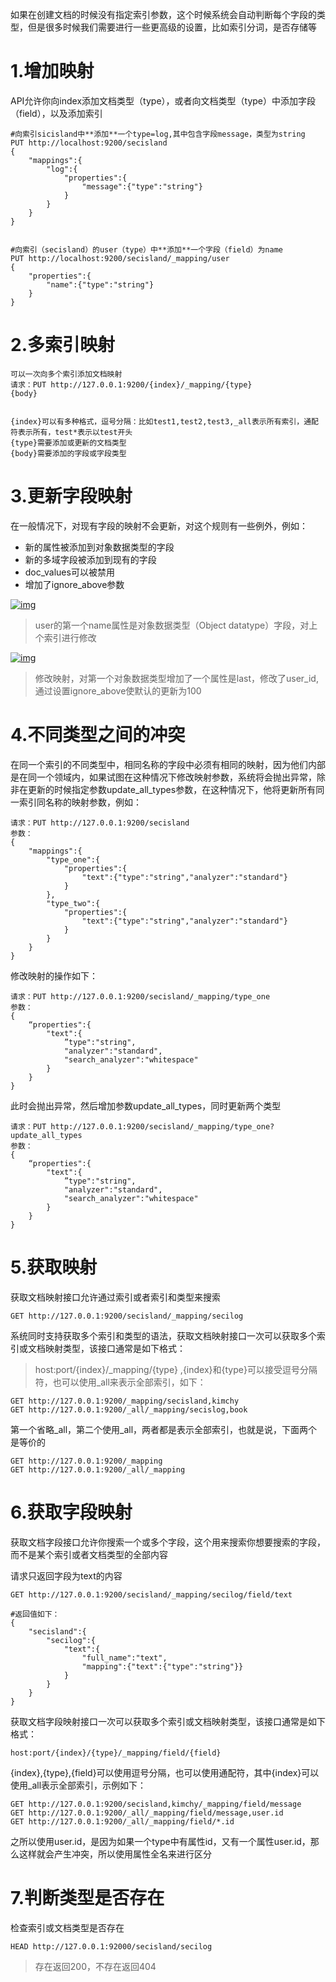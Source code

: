 如果在创建文档的时候没有指定索引参数，这个时候系统会自动判断每个字段的类型，但是很多时候我们需要进行一些更高级的设置，比如索引分词，是否存储等

# 1.增加映射

API允许你向index添加文档类型（type），或者向文档类型（type）中添加字段（field），以及添加索引

```
#向索引sicisland中**添加**一个type=log,其中包含字段message，类型为string
PUT http://localhost:9200/secisland
{
	"mappings":{
		"log":{
			"properties":{
				"message":{"type":"string"}
			}
		}
	}
}


#向索引（secisland）的user（type）中**添加**一个字段（field）为name
PUT http://localhost:9200/secisland/_mapping/user
{
	"properties":{
		"name":{"type":"string"}
	}
}
```

# 2.多索引映射

```
可以一次向多个索引添加文档映射
请求：PUT http://127.0.0.1:9200/{index}/_mapping/{type}
{body}


{index}可以有多种格式，逗号分隔：比如test1,test2,test3,_all表示所有索引，通配符表示所有，test*表示以test开头
{type}需要添加或更新的文档类型
{body}需要添加的字段或字段类型
```

# 3.更新字段映射

在一般情况下，对现有字段的映射不会更新，对这个规则有一些例外，例如：

- 新的属性被添加到对象数据类型的字段
- 新的多域字段被添加到现有的字段
- doc_values可以被禁用
- 增加了ignore_above参数

[![img](https://github.com/chenyansong1/note/raw/master/Users/chenyansong/Documents/note/elasticsearch/Elasticsearch%E6%8A%80%E6%9C%AF%E8%A7%A3%E6%9E%90%E4%B8%8E%E5%AE%9E%E6%88%98_%E8%AF%BB%E4%B9%A6%E7%AC%94%E8%AE%B0/images/mapping_1.png)](https://github.com/chenyansong1/note/blob/master/Users/chenyansong/Documents/note/elasticsearch/Elasticsearch技术解析与实战_读书笔记/images/mapping_1.png)

> user的第一个name属性是对象数据类型（Object datatype）字段，对上个索引进行修改

[![img](https://github.com/chenyansong1/note/raw/master/Users/chenyansong/Documents/note/elasticsearch/Elasticsearch%E6%8A%80%E6%9C%AF%E8%A7%A3%E6%9E%90%E4%B8%8E%E5%AE%9E%E6%88%98_%E8%AF%BB%E4%B9%A6%E7%AC%94%E8%AE%B0/images/mapping_2.png)](https://github.com/chenyansong1/note/blob/master/Users/chenyansong/Documents/note/elasticsearch/Elasticsearch技术解析与实战_读书笔记/images/mapping_2.png)

> 修改映射，对第一个对象数据类型增加了一个属性是last，修改了user_id,通过设置ignore_above使默认的更新为100

# 4.不同类型之间的冲突

在同一个索引的不同类型中，相同名称的字段中必须有相同的映射，因为他们内部是在同一个领域内，如果试图在这种情况下修改映射参数，系统将会抛出异常，除非在更新的时候指定参数update_all_types参数，在这种情况下，他将更新所有同一索引同名称的映射参数，例如：

```
请求：PUT http://127.0.0.1:9200/secisland
参数：
{
    "mappings":{
        "type_one":{
            "properties":{
                "text":{"type":"string","analyzer":"standard"}
            }
        },
        "type_two":{
            "properties":{
                "text":{"type":"string","analyzer":"standard"}
            }
        }
    }
}
```

修改映射的操作如下：

```
请求：PUT http://127.0.0.1:9200/secisland/_mapping/type_one
参数：
{
    “properties":{
        "text":{
            ”type":"string",
            "analyzer":"standard",
            "search_analyzer":"whitespace"
        }
    }
}
```

此时会抛出异常，然后增加参数update_all_types，同时更新两个类型

```
请求：PUT http://127.0.0.1:9200/secisland/_mapping/type_one?update_all_types
参数：
{
    “properties":{
        "text":{
            ”type":"string",
            "analyzer":"standard",
            "search_analyzer":"whitespace"
        }
    }
}
```

# 5.获取映射

获取文档映射接口允许通过索引或者索引和类型来搜索

```
GET http://127.0.0.1:9200/secisland/_mapping/secilog
```

系统同时支持获取多个索引和类型的语法，获取文档映射接口一次可以获取多个索引或文档映射类型，该接口通常是如下格式：

> host:port/{index}/_mapping/{type} ,{index}和{type}可以接受逗号分隔符，也可以使用_all来表示全部索引，如下：

```
GET http://127.0.0.1:9200/_mapping/secisland,kimchy
GET http://127.0.0.1:9200/_all/_mapping/secislog,book
```

第一个省略_all，第二个使用_all，两者都是表示全部索引，也就是说，下面两个是等价的

```
GET http://127.0.0.1:9200/_mapping
GET http://127.0.0.1:9200/_all/_mapping
```

# 6.获取字段映射

获取文档字段接口允许你搜索一个或多个字段，这个用来搜索你想要搜索的字段，而不是某个索引或者文档类型的全部内容

请求只返回字段为text的内容

```
GET http://127.0.0.1:9200/secisland/_mapping/secilog/field/text

#返回值如下：
{
    "secisland":{
        "secilog":{
            "text":{
                "full_name":"text",
                "mapping":{"text":{"type":"string"}}
            }
        }
    }
}
```

获取文档字段映射接口一次可以获取多个索引或文档映射类型，该接口通常是如下格式：

```
host:port/{index}/{type}/_mapping/field/{field}
```

{index},{type},{field}可以使用逗号分隔，也可以使用通配符，其中{index}可以使用_all表示全部索引，示例如下：

```
GET http://127.0.0.1:9200/secisland,kimchy/_mapping/field/message
GET http://127.0.0.1:9200/_all/_mapping/field/message,user.id
GET http://127.0.0.1:9200/_all/_mapping/field/*.id
```

之所以使用user.id，是因为如果一个type中有属性id，又有一个属性user.id，那么这样就会产生冲突，所以使用属性全名来进行区分

# 7.判断类型是否存在

检查索引或文档类型是否存在

```
HEAD http://127.0.0.1:92000/secisland/secilog
```

> 存在返回200，不存在返回404